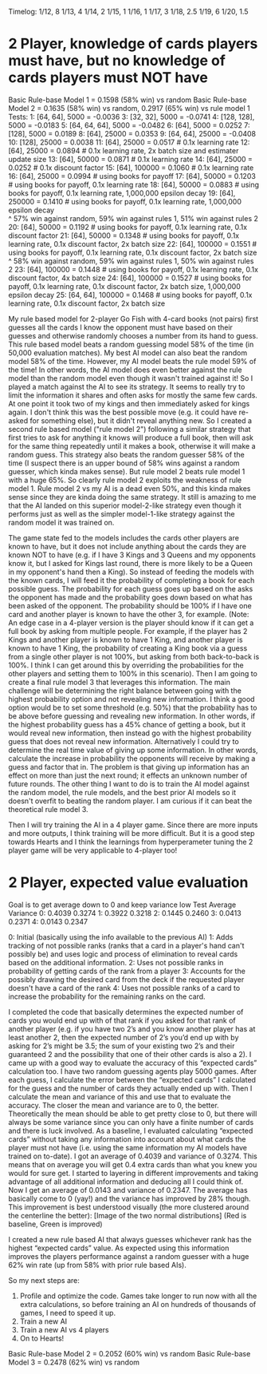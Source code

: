Timelog:
1/12, 8
1/13, 4
1/14, 2
1/15, 1
1/16, 1
1/17, 3
1/18, 2.5
1/19, 6
1/20, 1.5

# 2 Player, knowledge of cards players must have, but no knowledge of cards players must NOT have
Basic Rule-base Model 1 =  0.1598 (58% win) vs random
Basic Rule-base Model 2 =  0.1635 (58% win) vs random, 0.2917 (65% win) vs rule model 1
Tests:
 1: [64, 64],      5000 = -0.0036
 3: [32, 32],      5000 = -0.0741
 4: [128, 128],    5000 = -0.0183
 5: [64, 64, 64],  5000 = -0.0482
 6: [64],          5000 =  0.0252
 7: [128],         5000 =  0.0189
 8: [64],         25000 =  0.0353
 9: [64, 64],     25000 = -0.0408
10: [128],        25000 =  0.0038
11: [64],         25000 =  0.0517 # 0.1x learning rate
12: [64],         25000 =  0.0894 # 0.1x learning rate, 2x batch size and estimater update size
13: [64],         50000 =  0.0871 # 0.1x learning rate
14: [64],         25000 =  0.0252 # 0.1x discount factor
15: [64],        100000 =  0.1060 # 0.1x learning rate
16: [64],         25000 =  0.0994 # using books for payoff
17: [64],         50000 =  0.1203 # using books for payoff, 0.1x learning rate
18: [64],         50000 =  0.0883 # using books for payoff, 0.1x learning rate, 1,000,000 epsilon decay
19: [64],        250000 =  0.1410 # using books for payoff, 0.1x learning rate, 1,000,000 epsilon decay  
    ^ 57% win against random, 59% win against rules 1, 51% win against rules 2
20: [64],         50000 =  0.1192 # using books for payoff, 0.1x learning rate, 0.1x discount factor
21: [64],         50000 =  0.1348 # using books for payoff, 0.1x learning rate, 0.1x discount factor, 2x batch size
22: [64],        100000 =  0.1551 # using books for payoff, 0.1x learning rate, 0.1x discount factor, 2x batch size
    ^ 58% win against random, 59% win against rules 1, 50% win against rules 2
23: [64],        100000 =  0.1448 # using books for payoff, 0.1x learning rate, 0.1x discount factor, 4x batch size
24: [64],        100000 =  0.1527 # using books for payoff, 0.1x learning rate, 0.1x discount factor, 2x batch size, 1,000,000 epsilon decay 
25: [64, 64],    100000 =  0.1468 # using books for payoff, 0.1x learning rate, 0.1x discount factor, 2x batch size

My rule based model for 2-player Go Fish with 4-card books (not pairs) first guesses all the cards I know the opponent must have based on their guesses and otherwise randomly chooses a number from its hand to guess. This rule based model beats a random guessing model 58% of the time (in 50,000 evaluation matches). My best AI model can also beat the random model 58% of the time. However, my AI model beats the rule model 59% of the time! In other words, the AI model does even better against the rule model than the random model even though it wasn't trained against it! So I played a match against the AI to see its strategy. It seems to really try to limit the information it shares and often asks for mostly the same few cards. At one point it took two of my kings and then immediately asked for kings again. I don't think this was the best possible move (e.g. it could have re-asked for something else), but it didn't reveal anything new. So I created a second rule based model ("rule model 2") following a similar strategy that first tries to ask for anything it knows will produce a full book, then will ask for the same thing repeatedly until it makes a book, otherwise it will make a random guess. This strategy also beats the random guesser 58% of the time (I suspect there is an upper bound of 58% wins against a random guesser, which kinda makes sense). But rule model 2 beats rule model 1 with a huge 65%. So clearly rule model 2 exploits the weakness of rule model 1. Rule model 2 vs my AI is a dead even 50%, and this kinda makes sense since they are kinda doing the same strategy. It still is amazing to me that the AI landed on this superior model-2-like strategy even though it performs just as well as the simpler model-1-like strategy against the random model it was trained on. 

The game state fed to the models includes the cards other players are known to have, but it does not include anything about the cards they are known NOT to have (e.g. if I have 3 Kings and 3 Queens and my opponents know it, but I asked for Kings last round, there is more likely to be a Queen in my opponent's hand then a King). So instead of feeding the models with the known cards, I will feed it the probability of completing a book for each possible guess. The probability for each guess goes up based on the asks the opponent has made and the probability goes down based on what has been asked of the opponent. The probability should be 100% if I have one card and another player is known to have the other 3, for example. (Note: An edge case in a 4-player version is the player should know if it can get a full book by asking from multiple people. For example, if the player has 2 Kings and another player is known to have 1 King, and another player is known to have 1 King, the probability of creating a King book via a guess from a single other player is not 100%, but asking from both back-to-back is 100%. I think I can get around this by overriding the probabilities for the other players and setting them to 100% in this scenario). Then I am going to create a final rule model 3 that leverages this information. The main challenge will be determining the right balance between going with the highest probability option and not revealing new information. I think a good option would be to set some threshold (e.g. 50%) that the probability has to be above before guessing and revealing new information. In other words, if the highest probability guess has a 45% chance of getting a book, but it would reveal new information, then instead go with the highest probability guess that does not reveal new information. Alternatively I could try to determine the real time value of giving up some information. In other words, calculate the increase in probability the opponents will receive by making a guess and factor that in. The problem is that giving up information has an effect on more than just the next round; it effects an unknown number of future rounds. The other thing I want to do is to train the AI model against the random model, the rule models, and the best prior AI models so it doesn't overfit to beating the random player. I am curious if it can beat the theoretical rule model 3.

Then I will try training the AI in a 4 player game. Since there are more inputs and more outputs, I think training will be more difficult. But it is a good step towards Hearts and I think the learnings from hyperperameter tuning the 2 player game will be very applicable to 4-player too!

# 2 Player, expected value evaluation
Goal is to get average down to 0 and keep variance low
Test Average Variance
0:   0.4039  0.3274
1:   0.3922  0.3218
2:   0.1445  0.2460
3:   0.0413  0.2371
4:   0.0143  0.2347

0: Initial (basically using the info available to the previous AI)
1: Adds tracking of not possible ranks (ranks that a card in a player's hand can't possibly be) and uses logic and process of elimination to reveal cards based on the additional information.
2: Uses not possible ranks in probability of getting cards of the rank from a player
3: Accounts for the possibly drawing the desired card from the deck if the requested player doesn't have a card of the rank
4: Uses not possible ranks of a card to increase the probability for the remaining ranks on the card.

I completed the code that basically determines the expected number of cards you would end up with of that rank if you asked for that rank of another player (e.g. if you have two 2’s and you know another player has at least another 2, then the expected number of 2’s you’d end up with by asking for 2’s might be 3.5; the sum of your existing two 2’s and their guaranteed 2 and the possibility that one of their other cards is also a 2). I came up with a good way to evaluate the accuracy of this “expected cards” calculation too. I have two random guessing agents play 5000 games. After each guess, I calculate the error between the “expected cards” I calculated for the guess and the number of cards they actually ended up with. Then I calculate the mean and variance of this and use that to evaluate the accuracy. The closer the mean and variance are to 0, the better. Theoretically the mean should be able to get pretty close to 0, but there will always be some variance since you can only have a finite number of cards and there is luck involved. As a baseline, I evaluated calculating “expected cards” without taking any information into account about what cards the player must not have (i.e. using the same information my AI models have trained on to-date). I got an average of 0.4039 and variance of 0.3274. This means that on average you will get 0.4 extra cards than what you knew you would for sure get. I started to layering in different improvements and taking advantage of all additional information and deducing all I could think of. Now I get an average of 0.0143 and variance of 0.2347. The average has basically come to 0 (yay!) and the variance has improved by 28% though. This improvement is best understood visually (the more clustered around the centerline the better):
[Image of the two normal distributions]
(Red is baseline, Green is improved)

I created a new rule based AI that always guesses whichever rank has the highest “expected cards” value. As expected using this information improves the players performance against a random guesser with a huge 62% win rate (up from 58% with prior rule based AIs).

So my next steps are:
1. Profile and optimize the code. Games take longer to run now with all the extra calculations, so before training an AI on hundreds of thousands of games, I need to speed it up.
2. Train a new AI
3. Train a new AI vs 4 players
4. On to Hearts!

Basic Rule-base Model 2 = 0.2052 (60% win) vs random
Basic Rule-base Model 3 = 0.2478 (62% win) vs random
